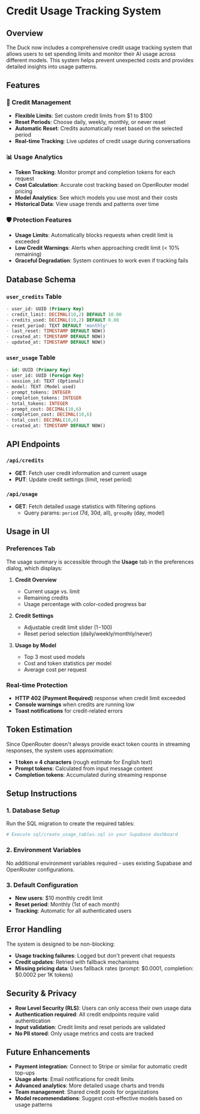 # Credit Usage Tracking System

## Overview

The Duck now includes a comprehensive credit usage tracking system that allows users to set spending limits and monitor their AI usage across different models. This system helps prevent unexpected costs and provides detailed insights into usage patterns.

## Features

### 🏦 Credit Management
- **Flexible Limits**: Set custom credit limits from $1 to $100
- **Reset Periods**: Choose daily, weekly, monthly, or never reset
- **Automatic Reset**: Credits automatically reset based on the selected period
- **Real-time Tracking**: Live updates of credit usage during conversations

### 📊 Usage Analytics
- **Token Tracking**: Monitor prompt and completion tokens for each request
- **Cost Calculation**: Accurate cost tracking based on OpenRouter model pricing
- **Model Analytics**: See which models you use most and their costs
- **Historical Data**: View usage trends and patterns over time

### 🛡️ Protection Features
- **Usage Limits**: Automatically blocks requests when credit limit is exceeded
- **Low Credit Warnings**: Alerts when approaching credit limit (< 10% remaining)
- **Graceful Degradation**: System continues to work even if tracking fails

## Database Schema

### `user_credits` Table
```sql
- user_id: UUID (Primary Key)
- credit_limit: DECIMAL(10,2) DEFAULT 10.00
- credits_used: DECIMAL(10,2) DEFAULT 0.00
- reset_period: TEXT DEFAULT 'monthly'
- last_reset: TIMESTAMP DEFAULT NOW()
- created_at: TIMESTAMP DEFAULT NOW()
- updated_at: TIMESTAMP DEFAULT NOW()
```

### `user_usage` Table
```sql
- id: UUID (Primary Key)
- user_id: UUID (Foreign Key)
- session_id: TEXT (Optional)
- model: TEXT (Model used)
- prompt_tokens: INTEGER
- completion_tokens: INTEGER
- total_tokens: INTEGER
- prompt_cost: DECIMAL(10,6)
- completion_cost: DECIMAL(10,6)
- total_cost: DECIMAL(10,6)
- created_at: TIMESTAMP DEFAULT NOW()
```

## API Endpoints

### `/api/credits`
- **GET**: Fetch user credit information and current usage
- **PUT**: Update credit settings (limit, reset period)

### `/api/usage`
- **GET**: Fetch detailed usage statistics with filtering options
  - Query params: `period` (7d, 30d, all), `groupBy` (day, model)

## Usage in UI

### Preferences Tab
The usage summary is accessible through the **Usage** tab in the preferences dialog, which displays:

1. **Credit Overview**
   - Current usage vs. limit
   - Remaining credits
   - Usage percentage with color-coded progress bar

2. **Credit Settings**
   - Adjustable credit limit slider ($1-$100)
   - Reset period selection (daily/weekly/monthly/never)

3. **Usage by Model**
   - Top 3 most used models
   - Cost and token statistics per model
   - Average cost per request

### Real-time Protection
- **HTTP 402 (Payment Required)** response when credit limit exceeded
- **Console warnings** when credits are running low
- **Toast notifications** for credit-related errors

## Token Estimation

Since OpenRouter doesn't always provide exact token counts in streaming responses, the system uses approximation:
- **1 token ≈ 4 characters** (rough estimate for English text)
- **Prompt tokens**: Calculated from input message content
- **Completion tokens**: Accumulated during streaming response

## Setup Instructions

### 1. Database Setup
Run the SQL migration to create the required tables:
```bash
# Execute sql/create_usage_tables.sql in your Supabase dashboard
```

### 2. Environment Variables
No additional environment variables required - uses existing Supabase and OpenRouter configurations.

### 3. Default Configuration
- **New users**: $10 monthly credit limit
- **Reset period**: Monthly (1st of each month)
- **Tracking**: Automatic for all authenticated users

## Error Handling

The system is designed to be non-blocking:
- **Usage tracking failures**: Logged but don't prevent chat requests
- **Credit updates**: Retried with fallback mechanisms
- **Missing pricing data**: Uses fallback rates (prompt: $0.0001, completion: $0.0002 per 1K tokens)

## Security & Privacy

- **Row Level Security (RLS)**: Users can only access their own usage data
- **Authentication required**: All credit endpoints require valid authentication
- **Input validation**: Credit limits and reset periods are validated
- **No PII stored**: Only usage metrics and costs are tracked

## Future Enhancements

- **Payment integration**: Connect to Stripe or similar for automatic credit top-ups
- **Usage alerts**: Email notifications for credit limits
- **Advanced analytics**: More detailed usage charts and trends
- **Team management**: Shared credit pools for organizations
- **Model recommendations**: Suggest cost-effective models based on usage patterns
